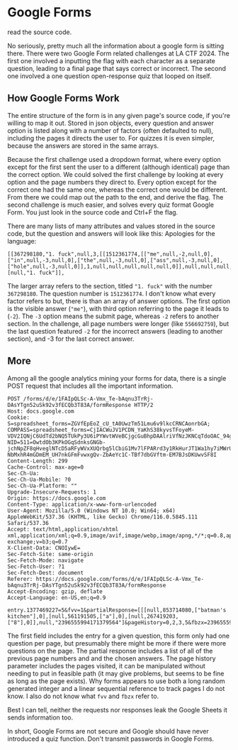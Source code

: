 # Google Forms

read the source code.

No seriously, pretty much all the information about a google form is sitting there. 
There were two Google Form related challenges at LA CTF 2024. The first one involved a inputting the flag with each character as a separate question, leading to a final page that says correct or incorrect. The second one involved a one question open-response quiz that looped on itself.

## How Google Forms Work
The entire structure of the form is in any given page's source code, if you're willing to map it out. Stored in json objects, every question and answer option is listed along with a number of factors (often defaulted to null), including the pages it directs the user to. For quizzes it is even simpler, because the answers are stored in the same arrays. 

Because the first challenge used a dropdown format, where every option except for the first sent the user to a different (although identical) page than the correct option. We could solved the first challenge by looking at every option and the page numbers they direct to. Every option except for the correct one had the same one, whereas the correct one would be different. From there we could map out the path to the end, and derive the flag. 
The second challenge is much easier, and solves every quiz format Google Form. You just look in the source code and Ctrl+F the flag.  

There are many lists of many attributes and values stored in the source code, but the question and answers will look like this:
Apologies for the language:
```
[[367298180,"1. fuck",null,3,[[1512361774,[["me",null,-2,null,0],["in",null,-3,null,0],["the",null,-3,null,0],["ass",null,-3,null,0],["hole",null,-3,null,0]],1,null,null,null,null,null,0]],null,null,null,null,null,null,[null,"1. fuck"]],
```
The larger array refers to the section, titled `"1. fuck"` with the number `367298180`. The question number is `1512361774`. I don't know what every factor refers to but, there is than an array of answer options. The first option is the visible answer (`"me"`), with third option referring to the page it leads to (`-2`). The `-3` option means the submit page, whereas `-2` refers to another section. In the challenge, all page numbers were longer (like `556692759`), but the last question featured `-2` for the incorrect answers (leading to another section), and -3 for the last correct answer.

## More 
Among all the google analytics mining your forms for data, there is a single POST request that includes all the important information. 
```
POST /forms/d/e/1FAIpQLSc-A-Vmx_Te-bAqnu3TrRj-DAsYTgn52uSk92v3fECQb3T83A/formResponse HTTP/2
Host: docs.google.com
Cookie: S=spreadsheet_forms=ZGVfEpEoZ_cU_tA0UwzTm51Lmu6v9lkcCRNCAonrbGA; COMPASS=spreadsheet_forms=CjIACWuJV1PCDN_YaKhS38kyvsTFoyeM-VDV2IQNjC6UdTd2bNQ5TUkPy3U6iPYWvtWVeBCjgcGuBhpDAAlriVfNzJKNCqTdoOAC_94gRQe249BWzrxdtMTUZjUC1qsFJDfw2bUnUCUL3zVc7Q4RZE0FVAdDs6Wz5A1Eoy4WlQ==; NID=511=OwtdOb3KPkOGqSdnksGNGb-jchNpZF8qHveglNTcD5aRFyWVxXUQrbg5lCbiG1Mv7lFPARrd3y1RkHurJT1Wa1hy7iMWrUP272YOtJSF-NbMxhR4mGDmEM_UH7nkGFmFvwxgQv-ZbAeYc1C-TBf7dbGVftm-EM7BJsDKUwvSF8I
Content-Length: 299
Cache-Control: max-age=0
Sec-Ch-Ua: 
Sec-Ch-Ua-Mobile: ?0
Sec-Ch-Ua-Platform: ""
Upgrade-Insecure-Requests: 1
Origin: https://docs.google.com
Content-Type: application/x-www-form-urlencoded
User-Agent: Mozilla/5.0 (Windows NT 10.0; Win64; x64) AppleWebKit/537.36 (KHTML, like Gecko) Chrome/116.0.5845.111 Safari/537.36
Accept: text/html,application/xhtml xml,application/xml;q=0.9,image/avif,image/webp,image/apng,*/*;q=0.8,application/signed-exchange;v=b3;q=0.7
X-Client-Data: CNOIywE=
Sec-Fetch-Site: same-origin
Sec-Fetch-Mode: navigate
Sec-Fetch-User: ?1
Sec-Fetch-Dest: document
Referer: https://docs.google.com/forms/d/e/1FAIpQLSc-A-Vmx_Te-bAqnu3TrRj-DAsYTgn52uSk92v3fECQb3T83A/formResponse
Accept-Encoding: gzip, deflate
Accept-Language: en-US,en;q=0.9

entry.1377469227=5&fvv=1&partialResponse=[[[null,853714080,["batman's kitchen"],0],[null,561191505,["a"],0],[null,267419203,["8"],0]],null,"2396555994171379564"]&pageHistory=0,2,3,5&fbzx=2396555994171379564&continue=1
```

The first field includes the entry for a given question, this form only had one question per page, but presumably there might be more if there were more questions on the page. The partial response includes a list of all of the previous page numbers and and the chosen answers. The page history parameter includes the pages visited, it can be manipulated without needing to put in feasible path (it may give problems, but seems to be fine as long as the page exists). Why forms appears to use both a long random generated integer and a linear sequential reference to track pages I do not know. I also do not know what `fvv` and `fbzx` refer to. 

Best I can tell, neither the requests nor responses leak the Google Sheets it sends information too. 

In short, Google Forms are not secure and Google should have never introduced a quiz function. Don't transmit passwords in Google Forms. 
